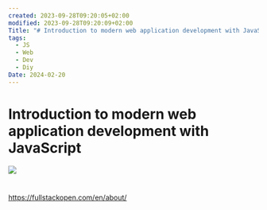 ```yaml
---
created: 2023-09-28T09:20:05+02:00
modified: 2023-09-28T09:20:09+02:00
Title: "# Introduction to modern web application development with JavaScript"
tags:
  - JS
  - Web
  - Dev
  - Diy
Date: 2024-02-20
---
```


# Introduction to modern web application development with JavaScript

![](Pasted%20image%2020240220171828.png)
# 

https://fullstackopen.com/en/about/
